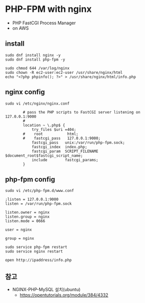 # PHP-FPM with nginx
- PHP FastCGI Process Manager
- on AWS

## install
```
sudo dnf install nginx -y
sudo dnf install php-fpm -y
```

```
sudo chmod 644 /var/log/nginx
sudo chown -R ec2-user:ec2-user /usr/share/nginx/html
echo "<?php phpinfo(); ?>" > /usr/share/nginx/html/info.php
```

## nginx config
```
sudo vi /etc/nginx/nginx.conf
```

```
        # pass the PHP scripts to FastCGI server listening on 127.0.0.1:9000
        #
        location ~ \.php$ {
            try_files $uri =404;
        #    root           html;
        #    fastcgi_pass   127.0.0.1:9000;
            fastcgi_pass   unix:/var/run/php-fpm.sock;
            fastcgi_index  index.php;
            fastcgi_param  SCRIPT_FILENAME  $document_root$fastcgi_script_name;
            include        fastcgi_params;
        }
```

## php-fpm config
```
sudo vi /etc/php-fpm.d/www.conf
```

```
;listen = 127.0.0.1:9000
listen = /var/run/php-fpm.sock

listen.owner = nginx
listen.group = nginx
listen.mode = 0666

user = nginx

group = nginx
```

```
sudo service php-fpm restart
sudo service nginx restart
```

`open http://ipaddress/info.php`


## 참고
- NGINX-PHP-MySQL 설치(ubuntu)
  * https://opentutorials.org/module/384/4332
